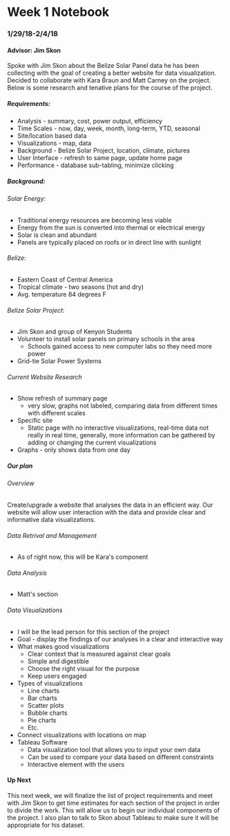 # Week 1 Notebook
### 1/29/18-2/4/18
#### Advisor: Jim Skon
Spoke with Jim Skon about the Belize Solar Panel data he has been collecting with the goal of creating a better website for data visualization. Decided to collaborate with Kara Braun and Matt Carney on the project. Below is some research and tenative plans for the course of the project.

##### Requirements: 
* Analysis - summary, cost, power output, efficiency
* Time Scales - now, day, week, month, long-term, YTD, seasonal
* Site/location based data
* Visualizations - map, data
* Background - Belize Solar Project, location, climate, pictures
* User Interface - refresh to same page, update home page
* Performance - database sub-tabling, minimize clicking

##### Background:
###### Solar Energy:
* Traditional energy resources are becoming less viable
* Energy from the sun is converted into thermal or electrical energy
* Solar is clean and abundant
* Panels are typically placed on roofs or in direct line with sunlight 
###### Belize:
* Eastern Coast of Central America
* Tropical climate - two seasons (hot and dry)
* Avg. temperature 84 degrees F
###### Belize Solar Project:
* Jim Skon and group of Kenyon Students
* Volunteer to install solar panels on primary schools in the area
  * Schools gained access to new computer labs so they need more power
* Grid-tie Solar Power Systems
###### Current Website Research
* Show refresh of summary page
  * very slow, graphs not labeled, comparing data from different times with different scales
* Specific site
  * Static page with no interactive visualizations, real-time data not really in real time, generally, more information can be gathered by adding or changing the current visualizations
* Graphs - only shows data from one day
##### Our plan
###### Overview
Create/upgrade a website that analyses the data in an efficient way. Our website will allow user interaction with the data and provide clear and informative data visualizations.
###### Data Retrival and Management
* As of right now, this will be Kara's component
###### Data Analysis
* Matt's section
###### Data Visualizations
* I will be the lead person for this section of the project
* Goal - display the findings of our analyses in a clear and interactive way
* What makes good visualizations
  * Clear context that is measured against clear goals
  * Simple and digestible
  * Choose the right visual for the purpose
  * Keep users engaged
* Types of visualizations
  * Line charts
  * Bar charts
  * Scatter plots 
  * Bubble charts 
  * Pie charts
  * Etc.
* Connect visualizations with locations on map
* Tableau Software
  * Data visualization tool that allows you to input your own data
  * Can be used to compare your data based on different constraints
  * Interactive element with the users 
  
#### Up Next
This next week, we will finalize the list of project requirements and meet with Jim Skon to get time estimates for each section of the project in order to divide the work. This will allow us to begin our individual components of the project. I also plan to talk to Skon about Tableau to make sure it will be appropriate for his dataset. 
